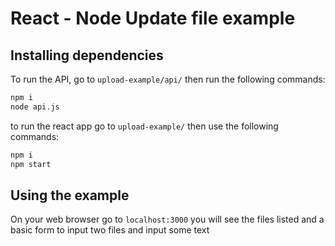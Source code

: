 # React - Node Update file example

## Installing dependencies
To run the API, go to `upload-example/api/` then run the following commands:
```BASH
npm i
node api.js
```

to run the react app go to `upload-example/` then use the following commands: 
```BASH
npm i
npm start
```

## Using the example
On your web browser go to `localhost:3000` you will see the files listed and a basic form to input two files and input some text
